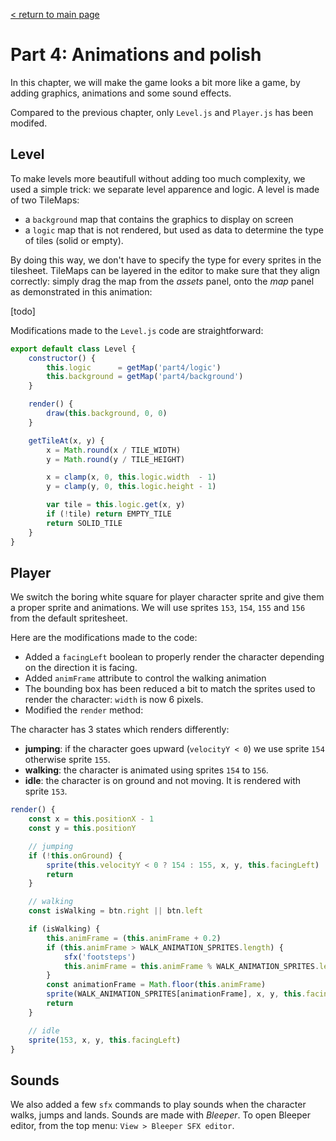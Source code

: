 [< return to main page](https://github.com/cstoquer/platformerTutorial)
# Part 4: Animations and polish

In this chapter, we will make the game looks a bit more like a game, by adding graphics, animations and some sound effects.

Compared to the previous chapter, only `Level.js` and `Player.js` has been modifed.

## Level
To make levels more beautifull without adding too much complexity, we used a simple trick: we separate level apparence and logic.
A level is made of two TileMaps:
- a `background` map that contains the graphics to display on screen
- a `logic` map that is not rendered, but used as data to determine the type of tiles (solid or empty).

By doing this way, we don't have to specify the type for every sprites in the tilesheet. TileMaps can be layered in the editor to make sure that they align correctly: simply drag the map from the *assets* panel, onto the *map* panel as demonstrated in this animation:


[todo]

Modifications made to the `Level.js` code are straightforward:

```js
export default class Level {
	constructor() {
		this.logic      = getMap('part4/logic')
		this.background = getMap('part4/background')
	}

	render() {
		draw(this.background, 0, 0)
	}

	getTileAt(x, y) {
		x = Math.round(x / TILE_WIDTH)
		y = Math.round(y / TILE_HEIGHT)

		x = clamp(x, 0, this.logic.width  - 1)
		y = clamp(y, 0, this.logic.height - 1)

		var tile = this.logic.get(x, y)
		if (!tile) return EMPTY_TILE
		return SOLID_TILE
	}
}
```

## Player
We switch the boring white square for player character sprite and give them a proper sprite and animations. We will use sprites `153`, `154`, `155` and `156` from the default spritesheet.

Here are the modifications made to the code:

- Added a `facingLeft` boolean to properly render the character depending on the direction it is facing.
- Added `animFrame` attribute to control the walking animation
- The bounding box has been reduced a bit to match the sprites used to render the character: `width` is now 6 pixels.
- Modified the `render` method:

The character has 3 states which renders differently:
- **jumping**: if the character goes upward (`velocityY < 0`) we use sprite `154` otherwise sprite `155`.
- **walking**: the character is animated using sprites `154` to `156`.
- **idle**: the character is on ground and not moving. It is rendered with sprite `153`.

```js
render() {
	const x = this.positionX - 1
	const y = this.positionY

	// jumping
	if (!this.onGround) {
		sprite(this.velocityY < 0 ? 154 : 155, x, y, this.facingLeft)
		return
	}

	// walking
	const isWalking = btn.right || btn.left

	if (isWalking) {
		this.animFrame = (this.animFrame + 0.2)
		if (this.animFrame > WALK_ANIMATION_SPRITES.length) {
			sfx('footsteps')
			this.animFrame = this.animFrame % WALK_ANIMATION_SPRITES.length
		}
		const animationFrame = Math.floor(this.animFrame)
		sprite(WALK_ANIMATION_SPRITES[animationFrame], x, y, this.facingLeft)
		return
	}

	// idle
	sprite(153, x, y, this.facingLeft)
}
```

## Sounds

We also added a few `sfx` commands to play sounds when the character walks, jumps and lands. Sounds are made with *Bleeper*. To open Bleeper editor, from the top menu: `View > Bleeper SFX editor`.
